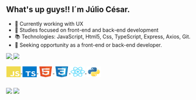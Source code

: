 
## What's up guys!! I´m Júlio César. 

- 🔭 Currently working with UX
- 🌱 Studies focused on front-end and back-end development
- 📚 Technologies: JavaScript, Html5, Css, TypeScript, Express, Axios, Git. 
- 🚀 Seeking opportunity as a front-end or back-end developer.

 <div>
  <a href="https://github.com/JulinTI">
   <img width="48%" src= "https://github-readme-stats.vercel.app/api?username=JulinTI&show_icons=true&theme=dracula&include_all_commits=true&count_private=true"/>
  <img width="48%" src= "https://github-readme-stats.vercel.app/api/top-langs/?username=JulinTI&layout=compact&langs_count=7&theme=dracula"/>
</div>
  
  <div style="display: inline_block"><br>
  <img align="center" alt="Rafa-Js" height="30" width="40" src="https://raw.githubusercontent.com/devicons/devicon/master/icons/javascript/javascript-plain.svg">
  <img align="center" alt="Rafa-Ts" height="30" width="40" src="https://raw.githubusercontent.com/devicons/devicon/master/icons/typescript/typescript-plain.svg">
  <img align="center" alt="Rafa-HTML" height="30" width="40" src="https://raw.githubusercontent.com/devicons/devicon/master/icons/html5/html5-original.svg">
  <img align="center" alt="Rafa-CSS" height="30" width="40" src="https://raw.githubusercontent.com/devicons/devicon/master/icons/css3/css3-original.svg">
  <img align="center" alt="Rafa-React" height="30" width="40" src="https://raw.githubusercontent.com/devicons/devicon/master/icons/react/react-original.svg">
  <img align="center" alt="Rafa-Python" height="30" width="40" src="https://raw.githubusercontent.com/devicons/devicon/master/icons/python/python-original.svg">

</div>
  
  ##
  
 <div> 
  <a href = "mailto:juliotecinfo00@gmail.com"><img src="https://img.shields.io/badge/-Gmail-%23333?style=for-the-badge&logo=gmail&logoColor=white" target="_blank"></a>
  <a href="https://www.linkedin.com/in/julio-cesar-509513208/" target="_blank"><img src="https://img.shields.io/badge/-LinkedIn-%230077B5?style=for-the-badge&logo=linkedin&logoColor=white" target="_blank"></a>
</div>
